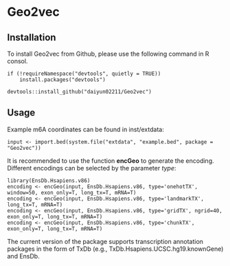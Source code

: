 # Geo2vec
## Installation
To install Geo2vec from Github, please use the following command in R consol.
```
if (!requireNamespace("devtools", quietly = TRUE))
    install.packages("devtools")

devtools::install_github("daiyun02211/Geo2vec")
```
## Usage
Example m6A coordinates can be found in inst/extdata:
```
input <- import.bed(system.file("extdata", "example.bed", package = "Geo2vec"))
```
It is recommended to use the function **encGeo** to generate the encoding. Different encodings can be selected by the parameter *type*:
```
library(EnsDb.Hsapiens.v86)
encoding <- encGeo(input, EnsDb.Hsapiens.v86, type='onehotTX', window=50, exon_only=T, long_tx=T, mRNA=T)
encoding <- encGeo(input, EnsDb.Hsapiens.v86, type='landmarkTX', long_tx=T, mRNA=T)
encoding <- encGeo(input, EnsDb.Hsapiens.v86, type='gridTX', ngrid=40, exon_only=T, long_tx=T, mRNA=T)
encoding <- encGeo(input, EnsDb.Hsapiens.v86, type='chunkTX', exon_only=T, long_tx=T, mRNA=T)
```
The current version of the package supports transcription annotation packages in the form of TxDb (e.g., TxDb.Hsapiens.UCSC.hg19.knownGene) and EnsDb.
